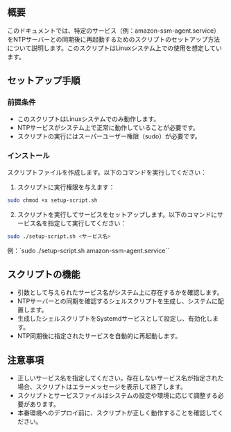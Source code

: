 ## 概要
このドキュメントでは、特定のサービス（例：amazon-ssm-agent.service）をNTPサーバーとの同期後に再起動するためのスクリプトのセットアップ方法について説明します。このスクリプトはLinuxシステム上での使用を想定しています。

## セットアップ手順
### 前提条件
- このスクリプトはLinuxシステムでのみ動作します。
- NTPサービスがシステム上で正常に動作していることが必要です。
- スクリプトの実行にはスーパーユーザー権限（sudo）が必要です。

### インストール
スクリプトファイルを作成します。以下のコマンドを実行してください：

1. スクリプトに実行権限を与えます：

```bash
sudo chmod +x setup-script.sh
```
2. スクリプトを実行してサービスをセットアップします。以下のコマンドにサービス名を指定して実行してください：

```bash
sudo ./setup-script.sh <サービス名>
```
例：`sudo ./setup-script.sh amazon-ssm-agent.service``


## スクリプトの機能
- 引数として与えられたサービス名がシステム上に存在するかを確認します。
- NTPサーバーとの同期を確認するシェルスクリプトを生成し、システムに配置します。
- 生成したシェルスクリプトをSystemdサービスとして設定し、有効化します。
- NTP同期後に指定されたサービスを自動的に再起動します。

## 注意事項
- 正しいサービス名を指定してください。存在しないサービス名が指定された場合、スクリプトはエラーメッセージを表示して終了します。
- スクリプトとサービスファイルはシステムの設定や環境に応じて調整する必要があります。
- 本番環境へのデプロイ前に、スクリプトが正しく動作することを確認してください。